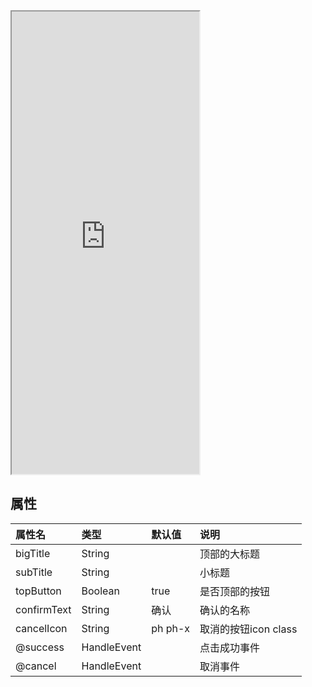 <div class="simulator">
    <iframe src="https://h5.geui.xyz/#/pages/component/modal" height="740px"></iframe>
</div>

## 属性

|属性名|类型|默认值|说明|
|:----|:----|:----|:----|
|bigTitle   |String     |       |顶部的大标题|
|subTitle   |String     |       |小标题|
|topButton  |Boolean    |true   |是否顶部的按钮|
|confirmText|String     |确认    |确认的名称|
|cancelIcon |String     |ph ph-x|取消的按钮icon class|
|@success   |HandleEvent|       |点击成功事件|
|@cancel    |HandleEvent|       |取消事件|